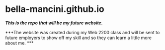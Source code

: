 # bella-mancini.github.io

***This is the repo that will be my future website.***

***The website was created during my Web 2200 class and will be sent to future employers to show off my skill and so they can learn a little more about me. ***

